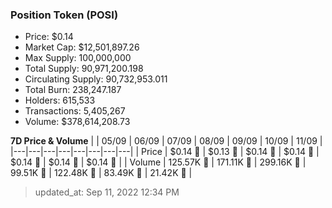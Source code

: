 
  ### Position Token (POSI)
  - Price: $0.14
  - Market Cap: $12,501,897.26
  - Max Supply: 100,000,000
  - Total Supply: 90,971,200.198
  - Circulating Supply: 90,732,953.011
  - Total Burn: 238,247.187
  - Holders: 615,533
  - Transactions: 5,405,267
  - Volume: $378,614,208.73

  **7D Price & Volume**
  | | 05&#x2F;09 | 06&#x2F;09 | 07&#x2F;09 | 08&#x2F;09 | 09&#x2F;09 | 10&#x2F;09 | 11&#x2F;09 |
  |---|---|---|---|---|---|---|---|
  | Price | $0.14 🚀 | $0.13 🔻 | $0.14 🚀 | $0.14 🔻 | $0.14 🚀 | $0.14 🔻 | $0.14 🔻 |
  | Volume | 125.57K 🚀 | 171.11K 🚀 | 299.16K 🚀 | 99.51K 🔻 | 122.48K 🚀 | 83.49K 🔻 | 21.42K 🔻 |

  > updated_at: Sep 11, 2022 12:34 PM

